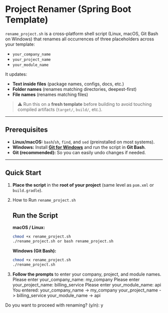 # Project Renamer (Spring Boot Template)

`rename_project.sh` is a cross-platform shell script (Linux, macOS, Git Bash on Windows) that renames all occurrences of three placeholders across your template:

- `your_company_name`
- `your_project_name`
- `your_module_name`

It updates:
- **Text inside files** (package names, configs, docs, etc.)
- **Folder names** (renames matching directories, deepest-first)
- **File names** (renames matching files)

> ⚠️ Run this on a **fresh template** before building to avoid touching compiled artifacts (`target/`, `build/`, etc.).

---

## Prerequisites

- **Linux/macOS:** `bash`/`sh`, `find`, and `sed` (preinstalled on most systems).
- **Windows:** Install **[Git for Windows]** and run the script in **Git Bash**.
- **Git (recommended):** So you can easily undo changes if needed.

[Git for Windows]: https://git-scm.com/download/win

---

## Quick Start

1. **Place the script** in the **root of your project** (same level as `pom.xml` or `build.gradle`).

2. How to Run `rename_project.sh`
   ## Run the Script
   
   **macOS / Linux:**
   ```bash
   chmod +x rename_project.sh
   ./rename_project.sh or bash rename_project.sh
   ```
   **Windows (Git Bash):**
   ```bash
   chmod +x rename_project.sh
   ./rename_project.sh
   ```
3. **Follow the prompts** to enter your company, project, and module names.
   Please enter your_company_name: my_company
   Please enter your_project_name: billing_service
   Please enter your_module_name: api
You entered:
your_company_name -> my_company
your_project_name -> billing_service
your_module_name  -> api

Do you want to proceed with renaming? (y/n): y